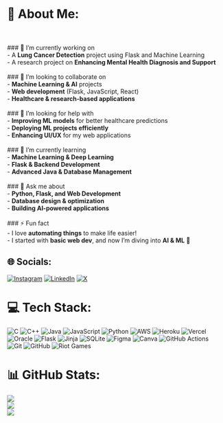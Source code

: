 # 💫 About Me:
<br><br>### 🔭 I’m currently working on  <br>- A **Lung Cancer Detection** project using Flask and Machine Learning  <br>- A research project on **Enhancing Mental Health Diagnosis and Support**  <br><br>### 👯 I’m looking to collaborate on  <br>- **Machine Learning & AI** projects  <br>- **Web development** (Flask, JavaScript, React)  <br>- **Healthcare & research-based applications**  <br><br>### 🤝 I’m looking for help with  <br>- **Improving ML models** for better healthcare predictions  <br>- **Deploying ML projects efficiently**  <br>- **Enhancing UI/UX** for my web applications  <br><br>### 🌱 I’m currently learning  <br>- **Machine Learning & Deep Learning**  <br>- **Flask & Backend Development**  <br>- **Advanced Java & Database Management**  <br><br>### 💬 Ask me about  <br>- **Python, Flask, and Web Development**  <br>- **Database design & optimization**  <br>- **Building AI-powered applications**  <br><br>### ⚡ Fun fact  <br>- I love **automating things** to make life easier!  <br>- I started with **basic web dev**, and now I’m diving into **AI & ML** 🚀  <br>


## 🌐 Socials:
[![Instagram](https://img.shields.io/badge/Instagram-%23E4405F.svg?logo=Instagram&logoColor=white)](https://instagram.com/thevanshagrawal) [![LinkedIn](https://img.shields.io/badge/LinkedIn-%230077B5.svg?logo=linkedin&logoColor=white)](https://linkedin.com/in/vansh-agrawal-7bb34b2a4) [![X](https://img.shields.io/badge/X-black.svg?logo=X&logoColor=white)](https://x.com/vansh070605) 

# 💻 Tech Stack:
![C](https://img.shields.io/badge/c-%2300599C.svg?style=for-the-badge&logo=c&logoColor=white) ![C++](https://img.shields.io/badge/c++-%2300599C.svg?style=for-the-badge&logo=c%2B%2B&logoColor=white) ![Java](https://img.shields.io/badge/java-%23ED8B00.svg?style=for-the-badge&logo=openjdk&logoColor=white) ![JavaScript](https://img.shields.io/badge/javascript-%23323330.svg?style=for-the-badge&logo=javascript&logoColor=%23F7DF1E) ![Python](https://img.shields.io/badge/python-3670A0?style=for-the-badge&logo=python&logoColor=ffdd54) ![AWS](https://img.shields.io/badge/AWS-%23FF9900.svg?style=for-the-badge&logo=amazon-aws&logoColor=white) ![Heroku](https://img.shields.io/badge/heroku-%23430098.svg?style=for-the-badge&logo=heroku&logoColor=white) ![Vercel](https://img.shields.io/badge/vercel-%23000000.svg?style=for-the-badge&logo=vercel&logoColor=white) ![Oracle](https://img.shields.io/badge/Oracle-F80000?style=for-the-badge&logo=oracle&logoColor=white) ![Flask](https://img.shields.io/badge/flask-%23000.svg?style=for-the-badge&logo=flask&logoColor=white) ![Jinja](https://img.shields.io/badge/jinja-white.svg?style=for-the-badge&logo=jinja&logoColor=black) ![SQLite](https://img.shields.io/badge/sqlite-%2307405e.svg?style=for-the-badge&logo=sqlite&logoColor=white) ![Figma](https://img.shields.io/badge/figma-%23F24E1E.svg?style=for-the-badge&logo=figma&logoColor=white) ![Canva](https://img.shields.io/badge/Canva-%2300C4CC.svg?style=for-the-badge&logo=Canva&logoColor=white) ![GitHub Actions](https://img.shields.io/badge/github%20actions-%232671E5.svg?style=for-the-badge&logo=githubactions&logoColor=white) ![Git](https://img.shields.io/badge/git-%23F05033.svg?style=for-the-badge&logo=git&logoColor=white) ![GitHub](https://img.shields.io/badge/github-%23121011.svg?style=for-the-badge&logo=github&logoColor=white) ![Riot Games](https://img.shields.io/badge/riotgames-D32936.svg?style=for-the-badge&logo=riotgames&logoColor=white)
# 📊 GitHub Stats:
![](https://github-readme-stats.vercel.app/api?username=vansh070605&theme=dark&hide_border=false&include_all_commits=true&count_private=true)<br/>
![](https://github-readme-streak-stats.herokuapp.com/?user=vansh070605&theme=dark&hide_border=false)<br/>
![](https://github-readme-stats.vercel.app/api/top-langs/?username=vansh070605&theme=dark&hide_border=false&include_all_commits=true&count_private=true&layout=compact)
